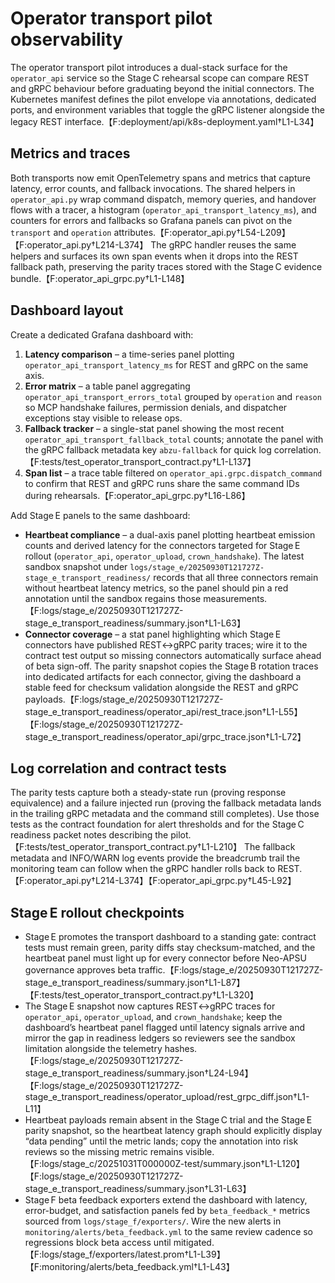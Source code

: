# Operator transport pilot observability

The operator transport pilot introduces a dual-stack surface for the `operator_api`
service so the Stage C rehearsal scope can compare REST and gRPC behaviour before
graduating beyond the initial connectors. The Kubernetes manifest defines the
pilot envelope via annotations, dedicated ports, and environment variables that
toggle the gRPC listener alongside the legacy REST interface.【F:deployment/api/k8s-deployment.yaml†L1-L34】

## Metrics and traces

Both transports now emit OpenTelemetry spans and metrics that capture latency,
error counts, and fallback invocations. The shared helpers in `operator_api.py`
wrap command dispatch, memory queries, and handover flows with a tracer, a
histogram (`operator_api_transport_latency_ms`), and counters for errors and
fallbacks so Grafana panels can pivot on the `transport` and `operation`
attributes.【F:operator_api.py†L54-L209】【F:operator_api.py†L214-L374】 The gRPC
handler reuses the same helpers and surfaces its own span events when it drops
into the REST fallback path, preserving the parity traces stored with the
Stage C evidence bundle.【F:operator_api_grpc.py†L1-L148】

## Dashboard layout

Create a dedicated Grafana dashboard with:

1. **Latency comparison** – a time-series panel plotting
   `operator_api_transport_latency_ms` for REST and gRPC on the same axis.
2. **Error matrix** – a table panel aggregating
   `operator_api_transport_errors_total` grouped by `operation` and `reason` so
   MCP handshake failures, permission denials, and dispatcher exceptions stay
   visible to release ops.
3. **Fallback tracker** – a single-stat panel showing the most recent
   `operator_api_transport_fallback_total` counts; annotate the panel with the
   gRPC fallback metadata key `abzu-fallback` for quick log correlation.【F:tests/test_operator_transport_contract.py†L1-L137】
4. **Span list** – a trace table filtered on
   `operator_api.grpc.dispatch_command` to confirm that REST and gRPC runs share
   the same command IDs during rehearsals.【F:operator_api_grpc.py†L16-L86】

Add Stage E panels to the same dashboard:

- **Heartbeat compliance** – a dual-axis panel plotting heartbeat emission
  counts and derived latency for the connectors targeted for Stage E rollout
  (`operator_api`, `operator_upload`, `crown_handshake`). The latest sandbox
  snapshot under `logs/stage_e/20250930T121727Z-stage_e_transport_readiness/`
  records that all three connectors remain without heartbeat latency metrics,
  so the panel should pin a red annotation until the sandbox regains those
  measurements.【F:logs/stage_e/20250930T121727Z-stage_e_transport_readiness/summary.json†L1-L63】
- **Connector coverage** – a stat panel highlighting which Stage E connectors
  have published REST↔gRPC parity traces; wire it to the contract test output so
  missing connectors automatically surface ahead of beta sign-off. The parity
  snapshot copies the Stage B rotation traces into dedicated artifacts for each
  connector, giving the dashboard a stable feed for checksum validation alongside
  the REST and gRPC payloads.【F:logs/stage_e/20250930T121727Z-stage_e_transport_readiness/operator_api/rest_trace.json†L1-L55】【F:logs/stage_e/20250930T121727Z-stage_e_transport_readiness/operator_api/grpc_trace.json†L1-L72】

## Log correlation and contract tests

The parity tests capture both a steady-state run (proving response equivalence)
and a failure injected run (proving the fallback metadata lands in the
trailing gRPC metadata and the command still completes). Use those tests as the
contract foundation for alert thresholds and for the Stage C readiness packet
notes describing the pilot.【F:tests/test_operator_transport_contract.py†L1-L210】 The
fallback metadata and INFO/WARN log events provide the breadcrumb trail the
monitoring team can follow when the gRPC handler rolls back to REST.【F:operator_api.py†L214-L374】【F:operator_api_grpc.py†L45-L92】

## Stage E rollout checkpoints

- Stage E promotes the transport dashboard to a standing gate: contract tests
  must remain green, parity diffs stay checksum-matched, and the heartbeat panel
  must light up for every connector before Neo-APSU governance approves beta
  traffic.【F:logs/stage_e/20250930T121727Z-stage_e_transport_readiness/summary.json†L1-L87】【F:tests/test_operator_transport_contract.py†L1-L320】
- The Stage E snapshot now captures REST↔gRPC traces for `operator_api`,
  `operator_upload`, and `crown_handshake`; keep the dashboard’s heartbeat panel
  flagged until latency signals arrive and mirror the gap in readiness ledgers
  so reviewers see the sandbox limitation alongside the telemetry hashes.
  【F:logs/stage_e/20250930T121727Z-stage_e_transport_readiness/summary.json†L24-L94】【F:logs/stage_e/20250930T121727Z-stage_e_transport_readiness/operator_upload/rest_grpc_diff.json†L1-L11】
- Heartbeat payloads remain absent in the Stage C trial and the Stage E parity
  snapshot, so the heartbeat latency graph should explicitly display “data
  pending” until the metric lands; copy the annotation into risk reviews so the
  missing metric remains visible.【F:logs/stage_c/20251031T000000Z-test/summary.json†L1-L120】【F:logs/stage_e/20250930T121727Z-stage_e_transport_readiness/summary.json†L31-L63】
- Stage F beta feedback exporters extend the dashboard with latency, error-budget,
  and satisfaction panels fed by `beta_feedback_*` metrics sourced from
  `logs/stage_f/exporters/`. Wire the new alerts in `monitoring/alerts/beta_feedback.yml`
  to the same review cadence so regressions block beta access until mitigated.
  【F:logs/stage_f/exporters/latest.prom†L1-L39】【F:monitoring/alerts/beta_feedback.yml†L1-L43】



